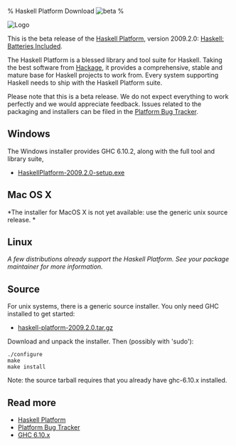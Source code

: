 % Haskell Platform Download <img src="http://code.haskell.org/haskell-platform/download-website/images/beta-icon.png" alt="beta">
%

<img src="http://haskell.org/sitewiki/images/a/a8/Haskell-logo-60.png" alt="Logo">

This is the beta release of the [Haskell Platform], version 2009.2.0: [Haskell: Batteries Included].

The Haskell Platform is a blessed library and tool suite for Haskell.
Taking the best software from [Hackage], it provides a comprehensive,
stable and mature base for Haskell projects to work from. Every system
supporting Haskell needs to ship with the Haskell Platform suite.

Please note that this is a beta release. We do not expect everything to
work perfectly and we would appreciate feedback. Issues related to the
packaging and installers can be filed in the [Platform Bug Tracker].

[Haskell Platform]: http://haskell.org/haskellwiki/Haskell_Platform
[Hackage]: http://hackage.haskell.org
[Platform Bug Tracker]: http://trac.haskell.org/haskell-platform/
[Haskell: Batteries Included]: ./contents.html

Windows
-------

The Windows installer provides GHC 6.10.2, along with the full tool and
library suite,

 * [HaskellPlatform-2009.2.0-setup.exe]

[HaskellPlatform-2009.2.0-setup.exe]: http://haskell.org/download/platform/2009.2.0/HaskellPlatform-2009.2.0-setup.exe

Mac OS X
--------

*The installer for MacOS X is not yet available: use the generic unix source release. *

Linux
-----

*A few distributions already support the Haskell Platform. See your
package maintainer for more information.*

Source
------

For unix systems, there is a generic source installer. You only need GHC
installed to get started:

 * [haskell-platform-2009.2.0.tar.gz]

[haskell-platform-2009.2.0.tar.gz]: http://haskell.org/download/platform/2009.2.0/haskell-platform-2009.2.0.tar.gz

Download and unpack the installer. Then (possibly with 'sudo'):

    ./configure
    make
    make install

Note: the source tarball requires that you already have ghc-6.10.x installed.

Read more
---------

* [Haskell Platform]
* [Platform Bug Tracker]
* [GHC 6.10.x]

[GHC 6.10.x]: http://haskell.org/ghc
